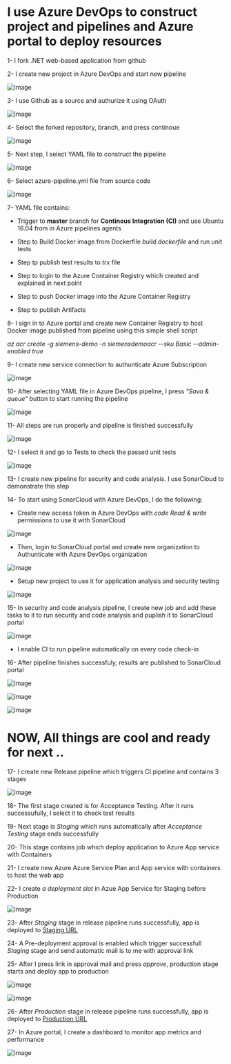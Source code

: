 # I use Azure DevOps to construct project and pipelines and Azure portal to deploy resources


1- I fork .NET  web-based application from github

2- I create new project in Azure DevOps and start new pipeline

![image](https://user-images.githubusercontent.com/26122554/106347885-95bc6600-62ca-11eb-912e-9af3d967c6ca.png)

3- I use Github as a source and authurize it using OAuth

![image](https://user-images.githubusercontent.com/26122554/106347915-d1efc680-62ca-11eb-93da-372ae09f6e09.png)

4- Select the forked repository, branch, and press continoue

![image](https://user-images.githubusercontent.com/26122554/106347948-15e2cb80-62cb-11eb-9f25-11d604b28659.png)

5- Next step, I select YAML file to construct the pipeline

![image](https://user-images.githubusercontent.com/26122554/106347957-2c892280-62cb-11eb-8a12-31fd27867c25.png)

6- Select azure-pipeline.yml file from source code

![image](https://user-images.githubusercontent.com/26122554/106347985-517d9580-62cb-11eb-9583-33c13d3bc6d1.png)

7- YAML file contains:

- Trigger to **master** branch for **Continous Integration (CI)** and use Ubuntu 16.04 from in Azure pipelines agents

- Step to Build Docker image from Dockerfile *build.dockerfile* and run unit tests

- Step tp publish test results to *trx* file

- Step to login to the Azure Container Registry which created and explained in next point

- Step to push Docker image into the Azure Container Registry

- Step to publish Artifacts

8- I sign in to Azure portal and create new Container Registry to host Docker image published from pipeline using this simple shell script

*az acr create -g siemens-demo -n siemensdemoacr --sku Basic --admin-enabled true*

9- I create  new service connection to authunticate Azure Subscription

![image](https://user-images.githubusercontent.com/26122554/106348476-37de4d00-62cf-11eb-9015-95ae432e0c09.png)

10- After selecting YAML file in Azure DevOps pipeline, I press *"Sava & queue"* button to start running the pipeline

![image](https://user-images.githubusercontent.com/26122554/106348040-c5b83900-62cb-11eb-9f77-b91f9a872715.png)

11- All steps are run properly and pipeline is finished successfully

![image](https://user-images.githubusercontent.com/26122554/106348069-ff893f80-62cb-11eb-8db6-e8e215be8318.png)

12- I select it and go to Tests to check the passed unit tests

![image](https://user-images.githubusercontent.com/26122554/106348147-b2599d80-62cc-11eb-82ce-40b2ab6064ae.png)

13- I create new pipeline for security and code analysis. I use SonarCloud to demonstrate this step

14- To start using SonarCloud with Azure DevOps, I do the following:

- Create new access token in Azure DevOps with *code Read & write* permissions to use it with SonarCloud

![image](https://user-images.githubusercontent.com/26122554/106348652-64469900-62d0-11eb-919d-ebbd7c9117cd.png)

- Then, login to SonarCloud portal and create new organization to Authunticate with Azure DevOps organization

![image](https://user-images.githubusercontent.com/26122554/106348690-aff94280-62d0-11eb-9ffb-c823aea96ccf.png)

- Setup new project to use it for application analysis and security testing

![image](https://user-images.githubusercontent.com/26122554/106348748-31e96b80-62d1-11eb-9e5b-ab20c6903ed7.png)

15- In security and code analysis pipeline, I create new job and add these tasks to it to run security and code analysis and puplish it to SonarCloud portal

![image](https://user-images.githubusercontent.com/26122554/106348832-edaa9b00-62d1-11eb-8127-1d4d2fe3bbae.png)

- I enable CI to run pipeline automatically on every code check-in

16- After pipeline finishes successfuly, results are published to SonarCloud portal

![image](https://user-images.githubusercontent.com/26122554/106349077-90afe480-62d3-11eb-8a71-46c5a296ab50.png)

![image](https://user-images.githubusercontent.com/26122554/106348977-e9cb4880-62d2-11eb-84ad-953b078a1952.png)

![image](https://user-images.githubusercontent.com/26122554/106348994-ffd90900-62d2-11eb-9eac-32df692615ff.png)

# NOW, All things are cool and ready for next .. 

17- I create new Release pipeline which triggers CI pipeline and contains 3 stages

![image](https://user-images.githubusercontent.com/26122554/106349114-e08eab80-62d3-11eb-838c-fb719bc3bd08.png)

18- The first stage created is for Acceptance Testing. After it runs successufully,  I select it to check test results


19- Next stage is *Staging* which runs automatically after *Acceptance Testing* stage ends successfully

20- This stage contains job which deploy application to Azure App service with Containers

21- I create new Azure Azure Service Plan and App service with containers to host the web app

22- I create *a deployment slot* in Azue App Service for Staging before Production

![image](https://user-images.githubusercontent.com/26122554/106349284-7b3bba00-62d5-11eb-95fa-708205e0fa7a.png)

23- After *Staging* stage in release pipeline runs successfully, app is deployed to [Staging URL](https://siemens-demo-app-staging.azurewebsites.net/)
 
24- A Pre-deployment approval is enabled which trigger successfull *Staging* stage and send automatic mail is to me with approval link

25- After I press link in approval mail and press *approve*, production stage starts and deploy app to production

![image](https://user-images.githubusercontent.com/26122554/106358716-84994680-6316-11eb-9c84-1ddacbd8e6a2.png)

![image](https://user-images.githubusercontent.com/26122554/106349509-ff427180-62d6-11eb-9e68-553d43b8d40c.png)

26- After *Production* stage in release pipeline runs successfully, app is deployed to [Production URL](https://siemens-demo-app.azurewebsites.net/)

27- In Azure portal, I create a dashboard to monitor app metrics and performance

![image](https://user-images.githubusercontent.com/26122554/106349752-3a45a480-62d9-11eb-92d9-f4a495ab9da4.png)


